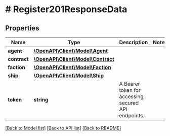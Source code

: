 # # Register201ResponseData

## Properties

Name | Type | Description | Notes
------------ | ------------- | ------------- | -------------
**agent** | [**\OpenAPI\Client\Model\Agent**](Agent.md) |  |
**contract** | [**\OpenAPI\Client\Model\Contract**](Contract.md) |  |
**faction** | [**\OpenAPI\Client\Model\Faction**](Faction.md) |  |
**ship** | [**\OpenAPI\Client\Model\Ship**](Ship.md) |  |
**token** | **string** | A Bearer token for accessing secured API endpoints. |

[[Back to Model list]](../../README.md#models) [[Back to API list]](../../README.md#endpoints) [[Back to README]](../../README.md)
